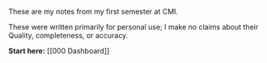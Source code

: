 These are my notes from my first semester at CMI. 

These were written primarily for personal use; I make no claims about their Quality, completeness, or accuracy.

**Start here:**
[[000 Dashboard]]
